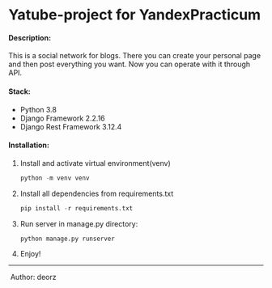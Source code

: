 # Yatube-project for YandexPracticum
#### Description:

This is a social network for blogs. There you can create your personal page and then post everything you want.
Now you can operate with it through API.







#### Stack:

- Python 3.8
- Django Framework 2.2.16
- Django Rest Framework 3.12.4





#### Installation:

1. Install and activate virtual environment(venv)

   ```python
   python -m venv venv
   ```

2. Install all dependencies from requirements.txt

   ```python
   pip install -r requirements.txt
   ```

3. Run server in manage.py directory:

   ```python
   python manage.py runserver
   ```

   

4. Enjoy!

------

​																																									Author: deorz
